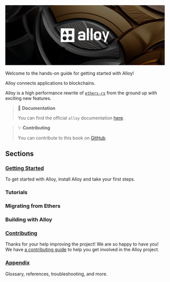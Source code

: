 <img src="images/banner.jpg">

Welcome to the hands-on guide for getting started with Alloy!

Alloy connects applications to blockchains.

Alloy is a high performance rewrite of [`ethers-rs`](https://github.com/gakonst/ethers-rs) from the ground up with exciting new
features.

> 📖 **Documentation**
>
> You can find the official `alloy` documentation [here](https://alloy-rs.github.io/alloy/).

> ✨ **Contributing**
>
> You can contribute to this book on [GitHub](https://github.com/alloy-rs/book).

## Sections

### [Getting Started](./getting-started/installation.md)

To get started with Alloy, install Alloy and take your first steps.

### Tutorials

### Migrating from Ethers

### Building with Alloy

### [Contributing](https://github.com/alloy-rs/book/tree/main/CONTRIBUTING.md)

Thanks for your help improving the project! We are so happy to have you! We have
[a contributing guide](https://github.com/alloy-rs/book/tree/main/CONTRIBUTING.md) to help you get involved in the
Alloy project.

### [Appendix](./appendix/glossary.md)

Glossary, references, troubleshooting, and more.
